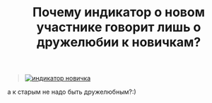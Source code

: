 ﻿---
title: "Почему индикатор о новом участнике говорит лишь о дружелюбии к новичкам?"
se.owner.user_id: 399692
se.owner.display_name: "Егор"
se.owner.link: "https://ru.meta.stackoverflow.com/users/399692/%d0%95%d0%b3%d0%be%d1%80"
se.link: "https://ru.meta.stackoverflow.com/questions/10681/%d0%9f%d0%be%d1%87%d0%b5%d0%bc%d1%83-%d0%b8%d0%bd%d0%b4%d0%b8%d0%ba%d0%b0%d1%82%d0%be%d1%80-%d0%be-%d0%bd%d0%be%d0%b2%d0%be%d0%bc-%d1%83%d1%87%d0%b0%d1%81%d1%82%d0%bd%d0%b8%d0%ba%d0%b5-%d0%b3%d0%be%d0%b2%d0%be%d1%80%d0%b8%d1%82-%d0%bb%d0%b8%d1%88%d1%8c-%d0%be-%d0%b4%d1%80%d1%83%d0%b6%d0%b5%d0%bb%d1%8e%d0%b1%d0%b8%d0%b8-%d0%ba-%d0%bd%d0%be%d0%b2%d0%b8%d1%87%d0%ba%d0%b0%d0%bc"
se.question_id: 10681
se.post_type: question
se.score: 1
---
<blockquote>
<p><a href="https://i.stack.imgur.com/lfwhx.png" rel="nofollow noreferrer"><img src="https://i.stack.imgur.com/lfwhx.png" alt="индикатор новичка" /></a></p>
</blockquote>
<p>а к  старым не надо быть дружелюбным?:)</p>
